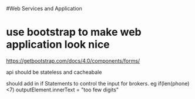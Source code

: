 #Web Services and Application

# use bootstrap to make web application look nice
https://getbootstrap.com/docs/4.0/components/forms/

api should be stateless and cacheabale

should add in if Statements to control the input for brokers. 
eg
if(len(phone)<7)
  outputElement.innerText = "too few digits"